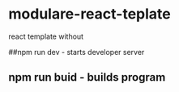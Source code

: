 # modulare-react-teplate
react template without 


##npm run dev - starts developer server

## npm run buid - builds program
